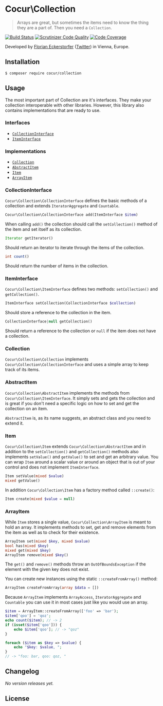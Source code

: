 Cocur\Collection
================

> Arrays are great, but sometimes the items need to know the thing they are a part of. Then you need a `Collection`.

[![Build Status](https://img.shields.io/travis/cocur/collection/master.svg?style=flat)](https://travis-ci.org/cocur/collection)
[![Scrutinizer Code Quality](https://img.shields.io/scrutinizer/g/cocur/collection.svg?style=flat)](https://scrutinizer-ci.com/g/cocur/collection/?branch=master)
[![Code Coverage](https://img.shields.io/scrutinizer/coverage/g/cocur/collection.svg?style=flat)](https://scrutinizer-ci.com/g/cocur/collection/?branch=master)

Developed by [Florian Eckerstorfer](https://florian.ec) ([Twitter](https://twitter.com/Florian_)) in Vienna, Europe.


Installation
------------

```shell
$ composer require cocur/collection
```


Usage
-----

The most important part of Collection are it's interfaces. They make your collection interoperable with other
libraries. However, this library also contains implementations that are ready to use.

### Interfaces

- [`CollectionInterface`](#collectioninterface)
- [`ItemInterface`](#iteminterface)

### Implementations

- [`Collection`](#collection)
- [`AbstractItem`](#abstractitem)
- [`Item`](#item)
- [`ArrayItem`](#arrayitem)

### CollectionInterface

`Cocur\Collection\CollectionInterface` defines the basic methods of a collection and extends
`IteratorAggregate` and `Countable`.

```php
Cocur\Collection\CollectionInterface add(ItemInterface $item)
```

When calling `add()` the collection should call the `setCollection()` method of the item and set itself as its
collection.

```php
Iterator getIterator()
```

Should return an iterator to iterate through the items of the collection.

```php
int count()
```

Should return the number of items in the collection.

### ItemInterface

`Cocur\Collection\ItemInterface` defines two methods: `setCollection()` and `getCollection()`.

```php
ItemInterface setCollection(CollectionInterface $collection)
```

Should store a reference to the collection in the item.

```php
CollectionInterface|null getCollection()
```

Should return a reference to the collection or `null` if the item does not have a collection.
 
### Collection

`Cocur\Collection\Collection` implements `Cocur\Collection\CollectionInterface` and uses a simple array to keep track
of its items.

### AbstractItem

`Cocur\Collection\AbstractItem` implements the methods from `Cocur\Collection\ItemInterface`. It simply sets and gets
the collection and is great if you don't need a specific logic on how to set and get the collection on an item.

`AbstractItem` is, as its name suggests, an abstract class and you need to extend it.

### Item

`Cocur\Collection\Item` extends `Cocur\Collection\AbstractItem` and in addition to the `setCollection()` and
`getCollection()` methods also implements `setValue()` and `getValue()` to set and get an arbitrary value. You can wrap
`Item` around a scalar value or around an object that is out of your control and does not implement `ItemInterface`.

```php
Item setValue(mixed $value)
mixed getValue()
```

In addition `Cocur\Collection\Item` has a factory method called `::create()`:

```php
Item create(mixed $value = null)
```

### ArrayItem

While `Item` stores a single value, `Cocur\Collection\ArrayItem` is meant to hold an array. It implements methods to
set, get and remove elements from the item as well as to check for their existence.

```php
ArrayItem set(mixed $key, mixed $value)
bool has(mixed $key)
mixed get(mixed $key)
ArrayItem remove(mixed $key()
```

The `get()` and `remove()` methods throw an `OutOfBoundsException` if the element with the given key does not exist.

You can create new instances using the static `::createFromArray()` method:

```php
ArrayItem createFromArray(array $data = [])
```

Because `ArrayItem` implements `ArrayAccess`, `IteratorAggregate` and `Countable` you can use it in most cases just
like you would use an array.

```php
$item = ArrayItem::createFromArray(['foo' => 'bar');
$item['qoo'] = 'qoz';
echo count($item); // -> 2
if (isset($item['qoo'])) {
    echo $item['qoo']; // -> "qoz"
}

foreach ($item as $key => $value) {
    echo "$key: $value, ";
}
// -> "foo: bar, qoo: qoz, "
```


Changelog
---------

*No version releases yet.*


License
-------
